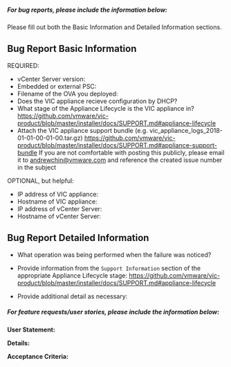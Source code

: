 <!--
Issues in this repository are for VIC Product (VIC appliance)

Before submitting an issue, please read the troubleshooting guide
https://github.com/vmware/vic-product/blob/master/installer/docs/SUPPORT.md

Issues related to individual components should be submitted to their respective projects:
- VIC Engine: https://github.com/vmware/vic/issues
- Container Management Portal (Admiral): https://github.com/vmware/admiral/issues
- Container Registry (Harbor): https://github.com/vmware/harbor/issues

If you are unsure which component your issue relates to, submit it here and we will triage it
Thank you for contributing to VIC Product!
-->

##### For bug reports, please include the information below:

Please fill out both the Basic Information and Detailed Information sections.

Bug Report Basic Information
----------------------------

REQUIRED:

- vCenter Server version:
- Embedded or external PSC:
- Filename of the OVA you deployed:
- Does the VIC appliance recieve configuration by DHCP?
- What stage of the Appliance Lifecycle is the VIC appliance in?
  https://github.com/vmware/vic-product/blob/master/installer/docs/SUPPORT.md#appliance-lifecycle
- Attach the VIC appliance support bundle (e.g. vic_appliance_logs_2018-01-01-00-01-00.tar.gz)
  https://github.com/vmware/vic-product/blob/master/installer/docs/SUPPORT.md#appliance-support-bundle
  If you are not comfortable with posting this publicly, please email it to andrewchin@vmware.com and reference the created issue number in the subject

OPTIONAL, but helpful:

- IP address of VIC appliance:
- Hostname of VIC appliance:
- IP address of vCenter Server:
- Hostname of vCenter Server:


Bug Report Detailed Information
-------------------------------

- What operation was being performed when the failure was noticed?

- Provide information from the `Support Information` section of the appropriate Appliance Lifecycle stage:
  https://github.com/vmware/vic-product/blob/master/installer/docs/SUPPORT.md#appliance-lifecycle

- Provide additional detail as necessary:








##### For feature requests/user stories, please include the information below:

**User Statement:**

**Details:**

**Acceptance Criteria:**
